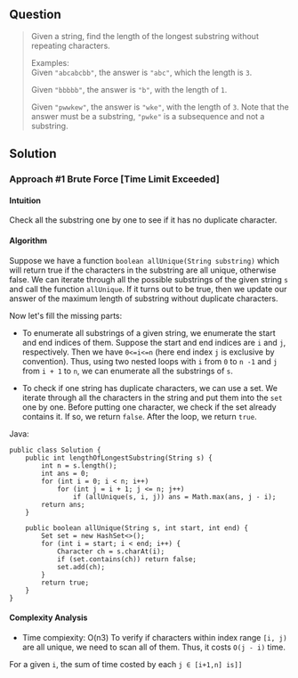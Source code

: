## Question

<blockquote>
Given a string, find the length of the longest substring without repeating characters. <br>

Examples:<br>
Given <code>"abcabcbb"</code>, the answer is <code>"abc"</code>, which the length is <code>3</code>.<br>

Given <code>"bbbbb"</code>, the answer is <code>"b"</code>, with the length of <code>1</code>.<br>

Given <code>"pwwkew"</code>, the answer is <code>"wke"</code>, with the length of <code>3</code>. Note that the answer must be a substring, <code>"pwke"</code> is a subsequence and not a substring.<br>
</blockquote>

## Solution

### Approach #1 Brute Force [Time Limit Exceeded]
#### Intuition
Check all the substring one by one to see if it has no duplicate character.

#### Algorithm

Suppose we have a function `boolean allUnique(String substring)` which will return true if the characters in the substring are all unique, otherwise false. We can iterate through all the possible substrings of the given string `s` and call the function `allUnique`. If it turns out to be true, then we update our answer of the maximum length of substring without duplicate characters.

Now let's fill the missing parts:

* To enumerate all substrings of a given string, we enumerate the start and end indices of them. Suppose the start and end indices are `i` and `j`, respectively. Then we have `0<=i<=n` (here end index `j` is exclusive by convention). Thus, using two nested loops with `i` from `0` to `n -1` and `j` from `i + 1` to `n`, we can enumerate all the substrings of `s`.

* To check if one string has duplicate characters, we can use a set. We iterate through all the characters in the string and put them into the `set` one by one. Before putting one character, we check if the set already contains it. If so, we return `false`. After the loop, we return `true`.

Java:
<pre><code>public class Solution {
    public int lengthOfLongestSubstring(String s) {
        int n = s.length();
        int ans = 0;
        for (int i = 0; i < n; i++)
            for (int j = i + 1; j <= n; j++)
                if (allUnique(s, i, j)) ans = Math.max(ans, j - i);
        return ans;
    }

    public boolean allUnique(String s, int start, int end) {
        Set<Character> set = new HashSet<>();
        for (int i = start; i < end; i++) {
            Character ch = s.charAt(i);
            if (set.contains(ch)) return false;
            set.add(ch);
        }
        return true;
    }
}
</code></pre>

#### Complexity Analysis
* Time compiexity: O(n3)
To verify if characters within index range `[i, j)` are all unique, we need to scan all of them. Thus, it costs `O(j - i)` time.

For a given `i`, the sum of time costed by each `j ∈ [i+1,n] is]]`
